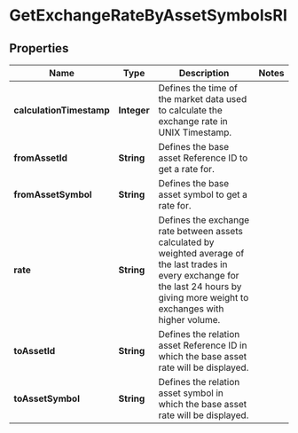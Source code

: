 

# GetExchangeRateByAssetSymbolsRI


## Properties

Name | Type | Description | Notes
------------ | ------------- | ------------- | -------------
**calculationTimestamp** | **Integer** | Defines the time of the market data used to calculate the exchange rate in UNIX Timestamp. | 
**fromAssetId** | **String** | Defines the base asset Reference ID to get a rate for. | 
**fromAssetSymbol** | **String** | Defines the base asset symbol to get a rate for. | 
**rate** | **String** | Defines the exchange rate between assets calculated by weighted average of the last trades in every exchange for the last 24 hours by giving more weight to exchanges with higher volume. | 
**toAssetId** | **String** | Defines the relation asset Reference ID in which the base asset rate will be displayed. | 
**toAssetSymbol** | **String** | Defines the relation asset symbol in which the base asset rate will be displayed. | 



